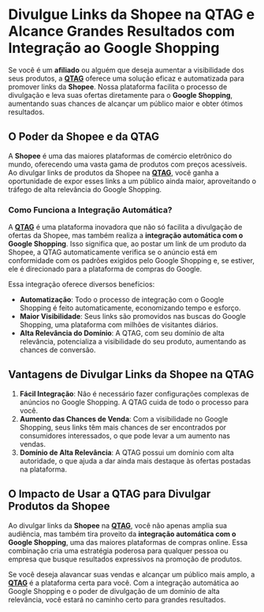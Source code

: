 # Divulgue Links da Shopee na QTAG e Alcance Grandes Resultados com Integração ao Google Shopping

Se você é um **afiliado** ou alguém que deseja aumentar a visibilidade dos seus produtos, a **[QTAG](https://www.qtag.com.br)** oferece uma solução eficaz e automatizada para promover links da **Shopee**. Nossa plataforma facilita o processo de divulgação e leva suas ofertas diretamente para o **Google Shopping**, aumentando suas chances de alcançar um público maior e obter ótimos resultados.

## O Poder da Shopee e da QTAG

A **Shopee** é uma das maiores plataformas de comércio eletrônico do mundo, oferecendo uma vasta gama de produtos com preços acessíveis. Ao divulgar links de produtos da Shopee na **[QTAG](https://www.qtag.com.br)**, você ganha a oportunidade de expor esses links a um público ainda maior, aproveitando o tráfego de alta relevância do Google Shopping.

### Como Funciona a Integração Automática?

A **[QTAG](https://www.qtag.com.br)** é uma plataforma inovadora que não só facilita a divulgação de ofertas da Shopee, mas também realiza a **integração automática com o Google Shopping**. Isso significa que, ao postar um link de um produto da Shopee, a QTAG automaticamente verifica se o anúncio está em conformidade com os padrões exigidos pelo Google Shopping e, se estiver, ele é direcionado para a plataforma de compras do Google.

Essa integração oferece diversos benefícios:

- **Automatização**: Todo o processo de integração com o Google Shopping é feito automaticamente, economizando tempo e esforço.
- **Maior Visibilidade**: Seus links são promovidos nas buscas do Google Shopping, uma plataforma com milhões de visitantes diários.
- **Alta Relevância do Domínio**: A QTAG, com seu domínio de alta relevância, potencializa a visibilidade do seu produto, aumentando as chances de conversão.

## Vantagens de Divulgar Links da Shopee na QTAG

1. **Fácil Integração**: Não é necessário fazer configurações complexas de anúncios no Google Shopping. A QTAG cuida de todo o processo para você.
2. **Aumento das Chances de Venda**: Com a visibilidade no Google Shopping, seus links têm mais chances de ser encontrados por consumidores interessados, o que pode levar a um aumento nas vendas.
3. **Domínio de Alta Relevância**: A QTAG possui um domínio com alta autoridade, o que ajuda a dar ainda mais destaque às ofertas postadas na plataforma.

## O Impacto de Usar a QTAG para Divulgar Produtos da Shopee

Ao divulgar links da **Shopee** na **[QTAG](https://www.qtag.com.br)**, você não apenas amplia sua audiência, mas também tira proveito da **integração automática com o Google Shopping**, uma das maiores plataformas de compras online. Essa combinação cria uma estratégia poderosa para qualquer pessoa ou empresa que busque resultados expressivos na promoção de produtos.

Se você deseja alavancar suas vendas e alcançar um público mais amplo, a **[QTAG](https://www.qtag.com.br)** é a plataforma certa para você. Com a integração automática ao Google Shopping e o poder de divulgação de um domínio de alta relevância, você estará no caminho certo para grandes resultados.
